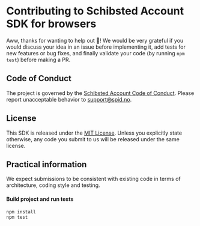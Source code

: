 # Contributing to Schibsted Account SDK for browsers

Aww, thanks for wanting to help out :tada:! We would be very grateful if you would discuss your idea
in an issue before implementing it, add tests for new features or bug fixes, and finally validate
your code (by running `npm test`) before making a PR.

## Code of Conduct
The project is governed by the [Schibsted Account Code of Conduct](../CODE_OF_CONDUCT.md). Please
report unacceptable behavior to support@spid.no.

## License
This SDK is released under the [MIT License](../LICENSE.md). Unless you explicitly state otherwise,
any code you submit to us will be released under the same license.

## Practical information
We expect submissions to be consistent with existing code in terms of architecture, coding style and
testing.

#### Build project and run tests
```
npm install
npm test
```
